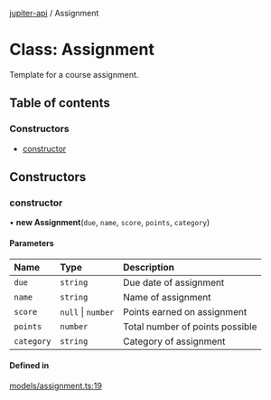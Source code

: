 [jupiter-api](../README.md) / Assignment

# Class: Assignment

Template for a course assignment.

## Table of contents

### Constructors

- [constructor](Assignment.md#constructor)

## Constructors

### constructor

• **new Assignment**(`due`, `name`, `score`, `points`, `category`)

#### Parameters

| Name | Type | Description |
| :------ | :------ | :------ |
| `due` | `string` | Due date of assignment |
| `name` | `string` | Name of assignment |
| `score` | ``null`` \| `number` | Points earned on assignment |
| `points` | `number` | Total number of points possible |
| `category` | `string` | Category of assignment |

#### Defined in

[models/assignment.ts:19](https://github.com/Wolfiej-k/jupiter-api/blob/9d6b8f8/lib/models/assignment.ts#L19)
